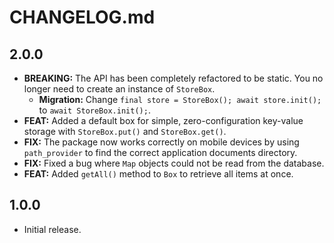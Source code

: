 # CHANGELOG.md

## 2.0.0

- **BREAKING:** The API has been completely refactored to be static. You no longer need to create an instance of `StoreBox`.
    - **Migration:** Change `final store = StoreBox(); await store.init();` to `await StoreBox.init();`.
- **FEAT:** Added a default box for simple, zero-configuration key-value storage with `StoreBox.put()` and `StoreBox.get()`.
- **FIX:** The package now works correctly on mobile devices by using `path_provider` to find the correct application documents directory.
- **FIX:** Fixed a bug where `Map` objects could not be read from the database.
- **FEAT:** Added `getAll()` method to `Box` to retrieve all items at once.

## 1.0.0

- Initial release.